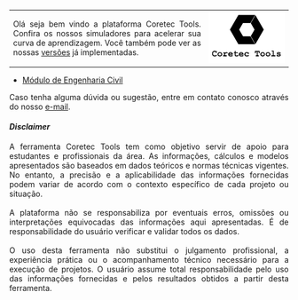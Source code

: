 <table>
  <tr>
    <td style="width:70%;">
      <p align="justify">
      Olá seja bem vindo a plataforma Coretec Tools. Confira os nossos simuladores para acelerar sua curva de aprendizagem. Você também pode ver as nossas <a href="https://github.com/wmpjrufg/coretectools/blob/main/version.md" target="_blank">versões</a> já implementadas.
      </p>
    </td>
    <td style="width:50%;"><img src="imgs/2.svg"/></td>  
  </tr>
</table> 

<ul>
<li><a href="https://coretectoolsengcivil.streamlit.app/" target="_blank">Módulo de Engenharia Civil</a></li>
</ul>

<p align="justify">
Caso tenha alguma dúvida ou sugestão, entre em contato conosco através do nosso <a href="mailto:wanderlei_junior@ufcat.edu.br">e-mail</a>.
</p>

<h4><i>Disclaimer</i></h4>
<p align="justify">
A ferramenta Coretec Tools tem como objetivo servir de apoio para estudantes e profissionais da área. As informações, cálculos e modelos apresentados são baseados em dados teóricos e normas técnicas vigentes. No entanto, a precisão e a aplicabilidade das informações fornecidas podem variar de acordo com o contexto específico de cada projeto ou situação.<br><br>
A plataforma não se responsabiliza por eventuais erros, omissões ou interpretações equivocadas das informações aqui apresentadas. É de responsabilidade do usuário verificar e validar todos os dados.<br><br>
O uso desta ferramenta não substitui o julgamento profissional, a experiência prática ou o acompanhamento técnico necessário para a execução de projetos. O usuário assume total responsabilidade pelo uso das informações fornecidas e pelos resultados obtidos a partir desta ferramenta.
</p>
